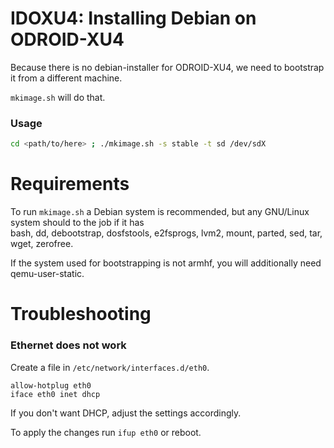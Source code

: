 IDOXU4: Installing Debian on ODROID-XU4
=======================================

Because there is no debian-installer for ODROID-XU4, we need to bootstrap it
from a different machine.

`mkimage.sh` will do that.

### Usage
``` sh
cd <path/to/here> ; ./mkimage.sh -s stable -t sd /dev/sdX
```

# Requirements

To run `mkimage.sh` a Debian system is recommended, but any GNU/Linux system
should to the job if it has  
bash, dd, debootstrap, dosfstools, e2fsprogs, lvm2, mount, parted, sed, tar,
wget, zerofree.

If the system used for bootstrapping is not armhf, you will additionally need
qemu-user-static.


# Troubleshooting

### Ethernet does not work

Create a file in `/etc/network/interfaces.d/eth0`.

``` /etc/network/interfaces.d/eth0
allow-hotplug eth0
iface eth0 inet dhcp
```

If you don't want DHCP, adjust the settings accordingly.

To apply the changes run `ifup eth0` or reboot.
